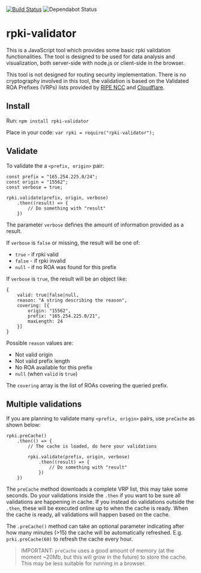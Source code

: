 [![Build Status](https://api.travis-ci.com/massimocandela/rpki-validator.svg)](https://travis-ci.com/massimocandela/rpki-validator)
![Dependabot Status](https://badgen.net/dependabot/massimocandela/rpki-validator/?icon=dependabot)

# rpki-validator

This is a JavaScript tool which provides some basic rpki validation functionalities.
The tool is designed to be used for data analysis and visualization, both server-side with node.js or client-side in the browser.

This tool is not designed for routing security implementation.
There is no cryptography involved in this tool, the validation is based on the Validated ROA Prefixes (VRPs) lists provided by [RIPE NCC](https://www.ripe.net) and [Cloudflare](https://cloudflare.com).

## Install
Run: 
`npm install rpki-validator`

Place in your code: `var rpki = require("rpki-validator");`

## Validate

To validate the a `<prefix, origin>` pair:

```
const prefix = "165.254.225.0/24";
const origin = "15562";
const verbose = true;

rpki.validate(prefix, origin, verbose)
    .then((result) => {
        // Do something with "result"
    })
```

The parameter `verbose` defines the amount of information provided as a result.

If `verbose` is `false` or missing, the result will be one of:
* `true` - if rpki valid
* `false` - if rpki invalid
* `null` - if no ROA was found for this prefix


If `verbose` is `true`, the result will be an object like:

```
{
    valid: true|false|null,
    reason: "A string describing the reason",
    covering: [{
        origin: "15562",
        prefix: "165.254.225.0/21",
        maxLength: 24
    }]
}
```

Possible `reason` values are:
* Not valid origin
* Not valid prefix length
* No ROA available for this prefix
* `null` (when `valid` is `true`)

The `covering` array is the list of ROAs covering the queried prefix.


## Multiple validations

If you are planning to validate many `<prefix, origin>` pairs, use `preCache` as shown below:

```
rpki.preCache()
    .then(() => {
        // The cache is loaded, do here your validations

        rpki.validate(prefix, origin, verbose)
            .then((result) => {
                // Do something with "result"
            })
    })

```

The `preCache` method downloads a complete VRP list, this may take some seconds. Do your validations inside the `.then` if you want to be sure all validations are happening in cache.
If you instead do validations outside the `.then`, these will be executed online up to when the cache is ready. When the cache is ready, all validations will happen based on the cache.

The `.preCache()` method can take an optional parameter indicating after how many minutes (>15) the cache will be automatically refreshed. E.g. `prki.preCache(60)` to refresh the cache every hour.

> IMPORTANT: `preCache` uses a good amount of memory (at the moment ~20Mb, but this will grow in the future) to store the cache. This may be less suitable for running in a browser.
